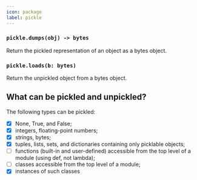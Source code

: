 ```yaml
---
icon: package
label: pickle
---
```


### `pickle.dumps(obj) -> bytes`

Return the pickled representation of an object as a bytes object.

### `pickle.loads(b: bytes)`

Return the unpickled object from a bytes object.


## What can be pickled and unpickled?

The following types can be pickled:

- [x] None, True, and False;
- [x] integers, floating-point numbers;
- [x] strings, bytes;
- [x] tuples, lists, sets, and dictionaries containing only picklable objects;
- [ ] functions (built-in and user-defined) accessible from the top level of a module (using def, not lambda);
- [ ] classes accessible from the top level of a module;
- [x] instances of such classes
